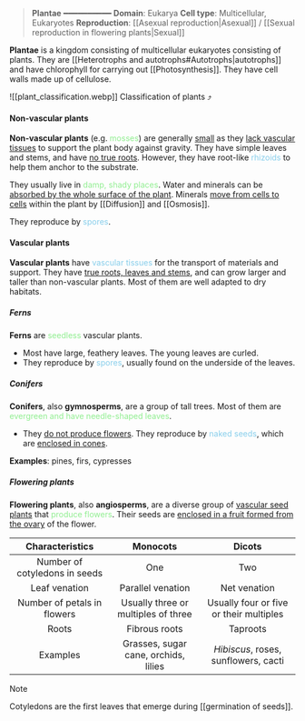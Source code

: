 > **Plantae**
> ━━━━━━━━━━
> **Domain**: Eukarya
> **Cell type**: Multicellular, Eukaryotes
> **Reproduction**: [[Asexual reproduction|Asexual]] / [[Sexual reproduction in flowering plants|Sexual]]

**Plantae** is a kingdom consisting of multicellular eukaryotes consisting of plants. They are [[Heterotrophs and autotrophs#Autotrophs|autotrophs]] and have chlorophyll for carrying out [[Photosynthesis]]. They have cell walls made up of cellulose.

![[plant_classification.webp]]
Classification of plants ⤴️

#### Non-vascular plants
**Non-vascular plants** (e.g. <span style="color: lightgreen">mosses</span>) are generally <u>small</u> as they <u>lack vascular tissues</u> to support the plant body against gravity. They have simple leaves and stems, and have <u>no true roots</u>. However, they have root-like <span style="color: skyblue">rhizoids</span> to help them anchor to the substrate.

They usually live in <span style="color: lightgreen">damp, shady places</span>. Water and minerals can be <u>absorbed by the whole surface of the plant</u>. Minerals <u>move from cells to cells</u> within the plant by [[Diffusion]] and [[Osmosis]].

They reproduce by <span style="color: skyblue">spores</span>.

#### Vascular plants
**Vascular plants** have <span style="color: skyblue">vascular tissues</span> for the transport of materials and support. They have <u>true roots, leaves and stems</u>, and can grow larger and taller than non-vascular plants. Most of them are well adapted to dry habitats.

##### Ferns
**Ferns** are <span style="color: lightgreen">seedless</span> vascular plants.
- Most have large, feathery leaves. The young leaves are curled.
- They reproduce by <span style="color: skyblue">spores</span>, usually found on the underside of the leaves.

##### Conifers
**Conifers**, also **gymnosperms**, are a group of tall trees. Most of them are <span style="color: lightgreen">evergreen and have needle-shaped leaves</span>.
- They <u>do not produce flowers</u>. They reproduce by <span style="color: skyblue">naked seeds</span>, which are <u>enclosed in cones</u>.

**Examples**: pines, firs, cypresses

##### Flowering plants
**Flowering plants**, also **angiosperms**, are a diverse group of <u>vascular seed plants</u> that <span style="color: lightgreen">produce flowers</span>. Their seeds are <u>enclosed in a fruit formed from the ovary</u> of the flower.

| Characteristics | Monocots | Dicots |
| :--: | :--: | :--: |
| Number of cotyledons in seeds | One | Two |
| Leaf venation | Parallel venation | Net venation |
| Number of petals in flowers | Usually three or multiples of three | Usually four or five or their multiples |
| Roots | Fibrous roots | Taproots |
| Examples | Grasses, sugar cane, orchids, lilies | *Hibiscus*, roses, sunflowers, cacti |
> [!note]
> Cotyledons are the first leaves that emerge during [[germination of seeds]].

